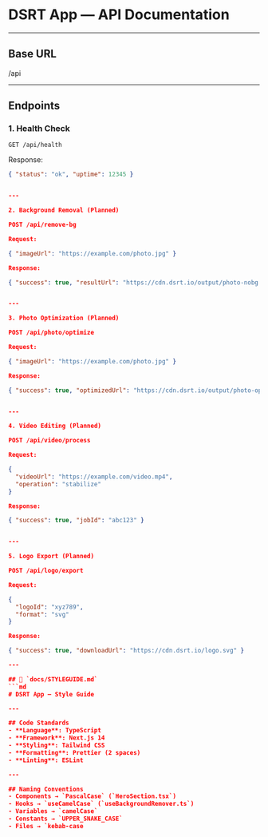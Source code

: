 # DSRT App — API Documentation

---

## Base URL

/api

---

## Endpoints

### 1. Health Check
`GET /api/health`

Response:
```json
{ "status": "ok", "uptime": 12345 }


---

2. Background Removal (Planned)

POST /api/remove-bg

Request:

{ "imageUrl": "https://example.com/photo.jpg" }

Response:

{ "success": true, "resultUrl": "https://cdn.dsrt.io/output/photo-nobg.png" }


---

3. Photo Optimization (Planned)

POST /api/photo/optimize

Request:

{ "imageUrl": "https://example.com/photo.jpg" }

Response:

{ "success": true, "optimizedUrl": "https://cdn.dsrt.io/output/photo-optimized.jpg" }


---

4. Video Editing (Planned)

POST /api/video/process

Request:

{
  "videoUrl": "https://example.com/video.mp4",
  "operation": "stabilize"
}

Response:

{ "success": true, "jobId": "abc123" }


---

5. Logo Export (Planned)

POST /api/logo/export

Request:

{
  "logoId": "xyz789",
  "format": "svg"
}

Response:

{ "success": true, "downloadUrl": "https://cdn.dsrt.io/logo.svg" }

---

## 📄 `docs/STYLEGUIDE.md`
```md
# DSRT App — Style Guide

---

## Code Standards
- **Language**: TypeScript
- **Framework**: Next.js 14
- **Styling**: Tailwind CSS
- **Formatting**: Prettier (2 spaces)
- **Linting**: ESLint

---

## Naming Conventions
- Components → `PascalCase` (`HeroSection.tsx`)
- Hooks → `useCamelCase` (`useBackgroundRemover.ts`)
- Variables → `camelCase`
- Constants → `UPPER_SNAKE_CASE`
- Files → `kebab-case
